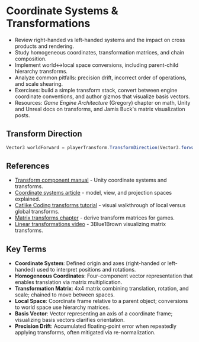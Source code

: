 # Coordinate Systems & Transformations
- Review right-handed vs left-handed systems and the impact on cross products and rendering.
- Study homogeneous coordinates, transformation matrices, and chain composition.
- Implement world↔local space conversions, including parent-child hierarchy transforms.
- Analyze common pitfalls: precision drift, incorrect order of operations, and scale shearing.
- Exercises: build a simple transform stack, convert between engine coordinate conventions, and author gizmos that visualize basis vectors.
- Resources: *Game Engine Architecture* (Gregory) chapter on math, Unity and Unreal docs on transforms, and Jamis Buck's matrix visualization posts.

## Transform Direction
```csharp
Vector3 worldForward = playerTransform.TransformDirection(Vector3.forward);
```






## References
- [Transform component manual](https://docs.unity3d.com/Manual/class-Transform.html) - Unity coordinate systems and transforms.
- [Coordinate systems article](https://learnopengl.com/Getting-started/Coordinate-Systems) - model, view, and projection spaces explained.
- [Catlike Coding transforms tutorial](https://catlikecoding.com/unity/tutorials/basics/transforms/) - visual walkthrough of local versus global transforms.
- [Matrix transforms chapter](https://gamemath.com/book/matrix_transform.html) - derive transform matrices for games.
- [Linear transformations video](https://www.youtube.com/watch?v=kYB8IZa5AuE) - 3Blue1Brown visualizing matrix transforms.
## Key Terms
- **Coordinate System**: Defined origin and axes (right-handed or left-handed) used to interpret positions and rotations.
- **Homogeneous Coordinates**: Four-component vector representation that enables translation via matrix multiplication.
- **Transformation Matrix**: 4x4 matrix combining translation, rotation, and scale; chained to move between spaces.
- **Local Space**: Coordinate frame relative to a parent object; conversions to world space use hierarchy matrices.
- **Basis Vector**: Vector representing an axis of a coordinate frame; visualizing basis vectors clarifies orientation.
- **Precision Drift**: Accumulated floating-point error when repeatedly applying transforms, often mitigated via re-normalization.
